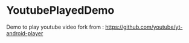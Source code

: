 # YoutubePlayedDemo
Demo to play youtube video fork from : https://github.com/youtube/yt-android-player
